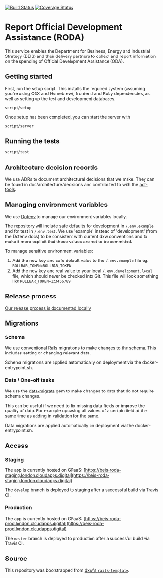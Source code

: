 [![Build Status](https://travis-ci.org/UKGovernmentBEIS/beis-report-official-development-assistance.svg?branch=develop)](https://travis-ci.org/UKGovernmentBEIS/beis-report-official-development-assistance)
[![Coverage Status](https://coveralls.io/repos/github/UKGovernmentBEIS/beis-report-official-development-assistance/badge.svg?branch=develop)](https://coveralls.io/github/UKGovernmentBEIS/beis-report-official-development-assistance?branch=develop)

# Report Official Development Assistance (RODA)

This service enables the Department for Business, Energy and Industrial Strategy (BEIS) and their delivery partners to collect and report information on the spending of Official Development Assistance (ODA).

## Getting started

First, run the setup script. This installs the required system (assuming you're using OSX and Homebrew), frontend and Ruby dependencies, as well as setting up the test and development databases.

```bash
script/setup
```

Once setup has been completed, you can start the server with

```bash
script/server
```

## Running the tests

```bash
script/test
```

## Architecture decision records

We use ADRs to document architectural decisions that we make. They can be found in doc/architecture/decisions and contributed to with the [adr-tools](https://github.com/npryce/adr-tools).

## Managing environment variables

We use [Dotenv](https://github.com/bkeepers/dotenv) to manage our environment variables locally.

The repository will include safe defaults for development in `/.env.example` and for test in `/.env.test`. We use 'example' instead of 'development' (from the Dotenv docs) to be consistent with current dxw conventions and to make it more explicit that these values are not to be committed.

To manage sensitive environment variables:

1. Add the new key and safe default value to the `/.env.example` file eg. `ROLLBAR_TOKEN=ROLLBAR_TOKEN`
2. Add the new key and real value to your local `/.env.development.local` file, which should never be checked into Git. This file will look something like `ROLLBAR_TOKEN=123456789`

## Release process

[Our release process is documented locally](/doc/deployment-process.md).

## Migrations

### Schema

We use conventional Rails migrations to make changes to the schema. This includes setting or changing relevant data.

Schema migrations are applied automatically on deployment via the docker-entrypoint.sh.

### Data / One-off tasks

We use the [data-migrate](https://github.com/ilyakatz/data-migrate) gem to make changes to data that do not require schema changes.

This can be useful if we need to fix missing data fields or improve the quality of data. For example upcasing all values of a certain field at the same time as adding in validation for the same.

Data migrations are applied automatically on deployment via the docker-entrypoint.sh.

## Access

### Staging

The app is currently hosted on GPaaS: [https://beis-roda-staging.london.cloudapps.digital](https://beis-roda-staging.london.cloudapps.digital)

The `develop` branch is deployed to staging after a successful build via Travis CI.

### Production

The app is currently hosted on GPaaS: [https://beis-roda-prod.london.cloudapps.digital](https://beis-roda-prod.london.cloudapps.digital)

The `master` branch is deployed to production after a successful build via Travis CI.

## Source

This repository was bootstrapped from [dxw's `rails-template`](https://github.com/dxw/rails-template).
